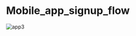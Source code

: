 # Mobile_app_signup_flow
![app3](https://github.com/user-attachments/assets/398845a9-be37-41de-b16b-aa4bd465ac37)
